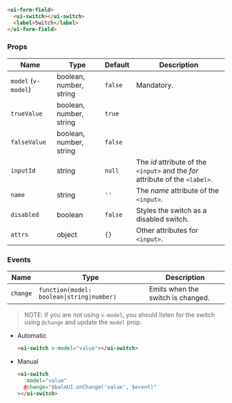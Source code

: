 ```html
<ui-form-field>
  <ui-switch></ui-switch>
  <label>Switch</label>
</ui-form-field>
```

### Props

| Name                | Type                    | Default | Description                                                                   |
| ------------------- | ----------------------- | ------- | ----------------------------------------------------------------------------- |
| `model` (`v-model`) | boolean, number, string | `false` | Mandatory.                                                                    |
| `trueValue`         | boolean, number, string | `true`  |                                                                               |
| `falseValue`        | boolean, number, string | `false` |                                                                               |
| `inputId`           | string                  | `null`  | The _id_ attribute of the `<input>` and the _for_ attribute of the `<label>`. |
| `name`              | string                  | `''`    | The _name_ attribute of the `<input>`.                                        |
| `disabled`          | boolean                 | `false` | Styles the switch as a disabled switch.                                       |
| `attrs`             | object                  | `{}`    | Other attributes for `<input>`.                                               |

### Events

| Name     | Type                                       | Description                       |
| -------- | ------------------------------------------ | --------------------------------- |
| `change` | `function(model: boolean\|string\|number)` | Emits when the switch is changed. |

> NOTE: If you are not using `v-model`, you should listen for the switch using `@change` and update the `model` prop.

- Automatic

  ```html
  <ui-switch v-model="value"></ui-switch>
  ```

- Manual

  ```html
  <ui-switch
    :model="value"
    @change="$balmUI.onChange('value', $event)"
  ></ui-switch>
  ```
